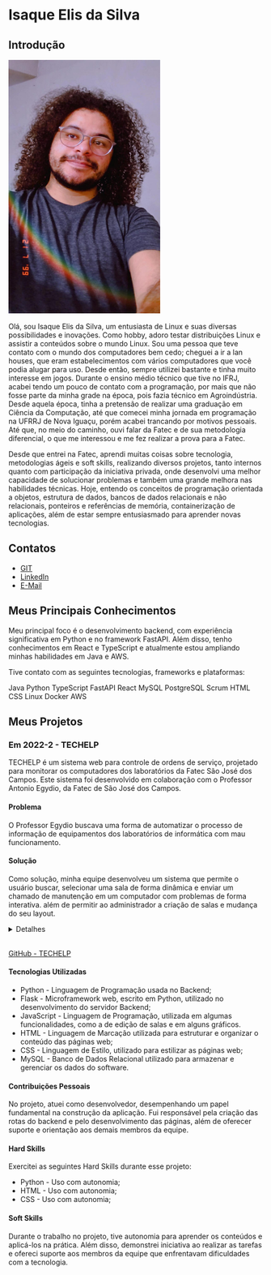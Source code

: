 # Isaque Elis da Silva

## Introdução

<img src="foto.jpeg" alt="Foto" width="300" height="500" />

Olá, sou Isaque Elis da Silva, um entusiasta de Linux e suas diversas possibilidades e inovações. Como hobby, adoro testar distribuições Linux e assistir a conteúdos sobre o mundo Linux. Sou uma pessoa que teve contato com o mundo dos computadores bem cedo; cheguei a ir a lan houses, que eram estabelecimentos com vários computadores que você podia alugar para uso. Desde então, sempre utilizei bastante e tinha muito interesse em jogos. Durante o ensino médio técnico que tive no IFRJ, acabei tendo um pouco de contato com a programação, por mais que não fosse parte da minha grade na época, pois fazia técnico em Agroindústria. Desde aquela época, tinha a pretensão de realizar uma graduação em Ciência da Computação, até que comecei minha jornada em programação na UFRRJ de Nova Iguaçu, porém acabei trancando por motivos pessoais. Até que, no meio do caminho, ouvi falar da Fatec e de sua metodologia diferencial, o que me interessou e me fez realizar a prova para a Fatec.

Desde que entrei na Fatec, aprendi muitas coisas sobre tecnologia, metodologias ágeis e soft skills, realizando diversos projetos, tanto internos quanto com participação da iniciativa privada, onde desenvolvi uma melhor capacidade de solucionar problemas e também uma grande melhora nas habilidades técnicas. Hoje, entendo os conceitos de programação orientada a objetos, estrutura de dados, bancos de dados relacionais e não relacionais, ponteiros e referências de memória, containerização de aplicações, além de estar sempre entusiasmado para aprender novas tecnologias.
## Contatos
* [GIT](https://github.com/KhovetS2)
* [LinkedIn](https://www.linkedin.com/in/isaque-elis-da-silva-2a4087226/)
* [E-Mail](mailto:isaqueelis2@gmail.com)

## Meus Principais Conhecimentos
Meu principal foco é o desenvolvimento backend, com experiência significativa em Python e no framework FastAPI. Além disso, tenho conhecimentos em React e TypeScript e atualmente estou ampliando minhas habilidades em Java e AWS.

Tive contato com as seguintes tecnologias, frameworks e plataformas:

Java
Python
TypeScript
FastAPI
React
MySQL
PostgreSQL
Scrum
HTML
CSS
Linux
Docker
AWS


## Meus Projetos

### Em 2022-2 - TECHELP
TECHELP é um sistema web para controle de ordens de serviço, projetado para monitorar os computadores dos laboratórios da Fatec São José dos Campos. Este sistema foi desenvolvido em colaboração com o Professor Antonio Egydio, da Fatec de São José dos Campos.

#### Problema
O Professor Egydio buscava uma forma de automatizar o processo de informação de equipamentos dos laboratórios de informática com mau funcionamento.

#### Solução
Como solução, minha equipe desenvolveu um sistema que permite o usuário buscar, selecionar uma sala de forma dinâmica e enviar um chamado de manutenção em um computador com problemas de forma interativa. além de permitir ao administrador a criação de salas e mudança do seu layout.
<details>
<summary>Detalhes</summary>

* Seleção dos Computadores:
<img src="https://github.com/BuzzTech-API/API_ADS_1SEMESTE_2022.2/blob/main/doc/sprints/sprint3/img/teste/layout%20dos%20labs.gif?raw=true" width="480" height="270" >

* Seleção de um Problema:
<img src="https://github.com/lima2206/TECHELP-SistemaOrdemServico/blob/main/doc/sprints/sprint3/img/teste/confirma%C3%A7%C3%A3o%20de%20envio.gif?raw=true" width="480" height="270" >

* Edição da Sala:
<img src="https://github.com/BuzzTech-API/API_ADS_1SEMESTE_2022.2/blob/main/doc/sprints/sprint3/img/layout%20editavel.png?raw=true" width="480" height="270" >

* Modificação de Status: 
<img src="https://github.com/BuzzTech-API/API_ADS_1SEMESTE_2022.2/blob/main/doc/sprints/sprint4/img/status.gif?raw=true" width="480" height="270" >

</details>
<br>

[GitHub - TECHELP](https://github.com/lima2206/TECHELP-SistemaOrdemServico)

#### Tecnologias Utilizadas

* Python - Linguagem de Programação usada no Backend;
* Flask - Microframework web, escrito em Python, utilizado no desenvolvimento do servidor Backend;
* JavaScript - Linguagem de Programação, utilizada em algumas funcionalidades, como a de edição de salas e em alguns gráficos.
* HTML - Linguagem de Marcação utilizada para estruturar e organizar o conteúdo das páginas web;
* CSS - Linguagem de Estilo, utilizado para estilizar as páginas web;
* MySQL - Banco de Dados Relacional utilizado para armazenar e gerenciar os dados do software.

#### Contribuições Pessoais
No projeto, atuei como desenvolvedor, desempenhando um papel fundamental na construção da aplicação. Fui responsável pela criação das rotas do backend e pelo desenvolvimento das páginas, além de oferecer suporte e orientação aos demais membros da equipe.


#### Hard Skills
Exercitei as seguintes Hard Skills durante esse projeto:

* Python - Uso com autonomia;
* HTML - Uso com autonomia;
* CSS - Uso com autonomia;

#### Soft Skills

Durante o trabalho no projeto, tive autonomia para aprender os conteúdos e aplicá-los na prática. Além disso, demonstrei iniciativa ao realizar as tarefas e ofereci suporte aos membros da equipe que enfrentavam dificuldades com a tecnologia.


